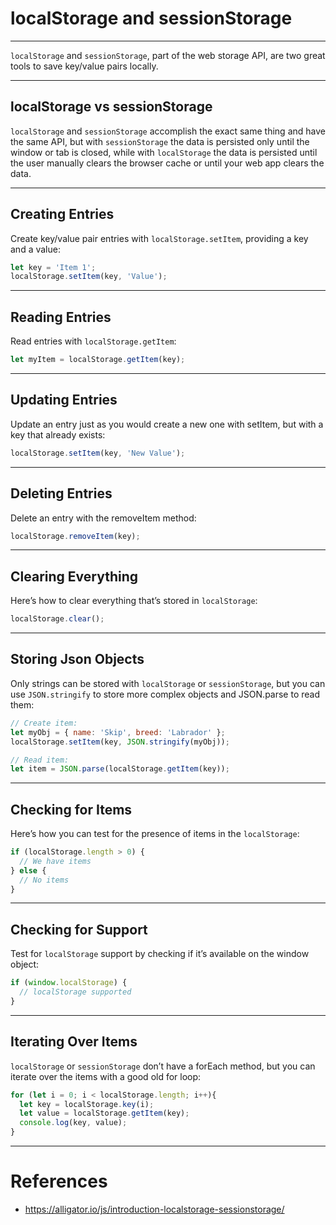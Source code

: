 # localStorage and sessionStorage
---

`localStorage` and `sessionStorage`, part of the web storage API, are two great tools to save key/value pairs locally.

---

## localStorage vs sessionStorage

`localStorage` and `sessionStorage` accomplish the exact same thing and have the same API, but with `sessionStorage` the data is persisted only until the window or tab is closed, while with `localStorage` the data is persisted until the user manually clears the browser cache or until your web app clears the data.

---

## Creating Entries

Create key/value pair entries with `localStorage.setItem`, providing a key and a value:

```js
let key = 'Item 1';
localStorage.setItem(key, 'Value');
```
---

## Reading Entries

Read entries with `localStorage.getItem`:

```js
let myItem = localStorage.getItem(key);
```
---

## Updating Entries

Update an entry just as you would create a new one with setItem, but with a key that already exists:

```js
localStorage.setItem(key, 'New Value');
```

---

## Deleting Entries

Delete an entry with the removeItem method:

```js
localStorage.removeItem(key);
```

---

## Clearing Everything

Here’s how to clear everything that’s stored in `localStorage`:

```js
localStorage.clear();
```

---

## Storing Json Objects

Only strings can be stored with `localStorage` or `sessionStorage`, but you can use `JSON.stringify` to store more complex objects and JSON.parse to read them:

```js
// Create item:
let myObj = { name: 'Skip', breed: 'Labrador' };
localStorage.setItem(key, JSON.stringify(myObj));

// Read item:
let item = JSON.parse(localStorage.getItem(key));
```

---

## Checking for Items

Here’s how you can test for the presence of items in the `localStorage`:

```js
if (localStorage.length > 0) {
  // We have items
} else {
  // No items
}
```

---

## Checking for Support

Test for `localStorage` support by checking if it’s available on the window object:

```js
if (window.localStorage) {
  // localStorage supported
}
```

---

## Iterating Over Items

`localStorage` or `sessionStorage` don’t have a forEach method, but you can iterate over the items with a good old for loop:

```js
for (let i = 0; i < localStorage.length; i++){
  let key = localStorage.key(i);
  let value = localStorage.getItem(key);
  console.log(key, value);
}
```

---

# References

- https://alligator.io/js/introduction-localstorage-sessionstorage/
